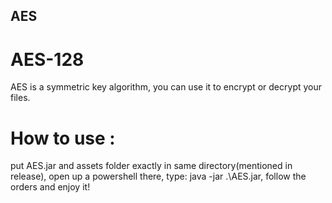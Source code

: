 ## AES
# AES-128
AES is a symmetric key algorithm, 
you can use it to encrypt or decrypt your files.

# How to use : 

put AES.jar and assets folder exactly in same directory(mentioned in release), 
open up a powershell there, 
type: java -jar .\AES.jar, 
follow the orders and enjoy it!
